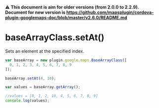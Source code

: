 :warning: **This document is aim for older versions (from 2.0.0 to 2.2.9).
Document for new version is https://github.com/mapsplugin/cordova-plugin-googlemaps-doc/blob/master/v2.6.0/README.md**

# baseArrayClass.setAt()

Sets an element at the specified index.

```js
var baseArray = new plugin.google.maps.BaseArrayClass([
  0, 1, 2, 3, 4, 5, 6, 7, 8, 9
]);

baseArray.setAt(4, 10);

var values = baseArray.getArray();

//values = [0, 1, 2, 10, 4, 5, 6, 7, 8, 9]
console.log(values);
```
